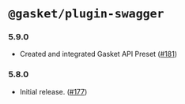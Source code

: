 # `@gasket/plugin-swagger`

### 5.9.0

- Created and integrated Gasket API Preset ([#181])

### 5.8.0

- Initial release. ([#177])

[#177]: https://github.com/godaddy/gasket/pull/177
[#181]: https://github.com/godaddy/gasket/pull/181
